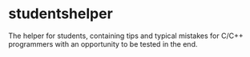 # studentshelper
The helper for students, containing tips and typical mistakes for C/C++ programmers with an opportunity to be tested in the end.
